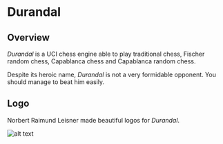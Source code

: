 # Durandal

## Overview

*Durandal* is a UCI chess engine able to play traditional chess, Fischer random chess, Capablanca chess and Capablanca random chess.

Despite its heroic name, *Durandal* is not a very formidable opponent. You should manage to beat him easily.

## Logo

Norbert Raimund Leisner made beautiful logos for *Durandal*.

![alt text](https://raw.githubusercontent.com/rchastain/durandal/master/logos/durandal-2.bmp)
